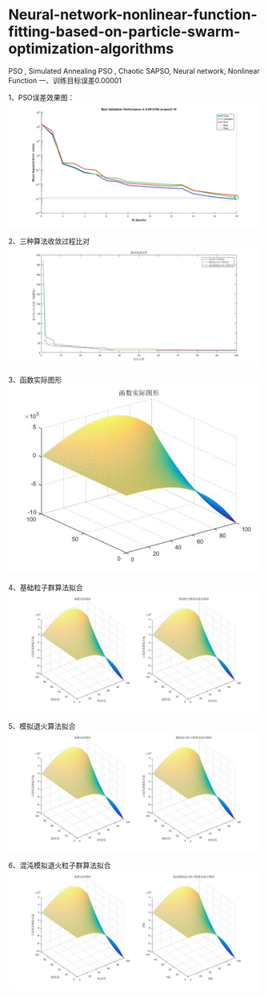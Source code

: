 # Neural-network-nonlinear-function-fitting-based-on-particle-swarm-optimization-algorithms
PSO , Simulated Annealing PSO , Chaotic SAPSO, Neural network, Nonlinear Function
一、训练目标误差0.00001

1、PSO误差效果图：
![image](https://github.com/Tinysimpler/Neural-network-nonlinear-function-fitting-based-on-particle-swarm-optimization-algorithms/blob/master/%E5%90%84%E7%AE%97%E6%B3%95%E6%8B%9F%E5%90%88%E6%95%88%E6%9E%9C%E5%9B%BE%EF%BC%88%E8%AE%AD%E7%BB%83%E7%9B%AE%E6%A0%87%E8%AF%AF%E5%B7%AE0.00001%EF%BC%89/PSO%E8%AF%AF%E5%B7%AE%E6%95%88%E6%9E%9C.jpg)

2、三种算法收敛过程比对
![image](https://github.com/Tinysimpler/Neural-network-nonlinear-function-fitting-based-on-particle-swarm-optimization-algorithms/blob/master/%E5%90%84%E7%AE%97%E6%B3%95%E6%8B%9F%E5%90%88%E6%95%88%E6%9E%9C%E5%9B%BE%EF%BC%88%E8%AE%AD%E7%BB%83%E7%9B%AE%E6%A0%87%E8%AF%AF%E5%B7%AE0.00001%EF%BC%89/%E4%B8%89%E7%A7%8D%E7%AE%97%E6%B3%95%E6%94%B6%E6%95%9B%E8%BF%87%E7%A8%8B%E5%AF%B9%E6%AF%94.jpg)

3、函数实际图形
![image](https://github.com/Tinysimpler/Neural-network-nonlinear-function-fitting-based-on-particle-swarm-optimization-algorithms/blob/master/%E5%90%84%E7%AE%97%E6%B3%95%E6%8B%9F%E5%90%88%E6%95%88%E6%9E%9C%E5%9B%BE%EF%BC%88%E8%AE%AD%E7%BB%83%E7%9B%AE%E6%A0%87%E8%AF%AF%E5%B7%AE0.00001%EF%BC%89/%E5%87%BD%E6%95%B0%E5%AE%9E%E9%99%85%E5%9B%BE%E5%BD%A2.jpg)

4、基础粒子群算法拟合
![image](https://github.com/Tinysimpler/Neural-network-nonlinear-function-fitting-based-on-particle-swarm-optimization-algorithms/blob/master/%E5%90%84%E7%AE%97%E6%B3%95%E6%8B%9F%E5%90%88%E6%95%88%E6%9E%9C%E5%9B%BE%EF%BC%88%E8%AE%AD%E7%BB%83%E7%9B%AE%E6%A0%87%E8%AF%AF%E5%B7%AE0.00001%EF%BC%89/%E5%9F%BA%E6%9C%AC%E7%B2%92%E5%AD%90%E7%BE%A4%E7%AE%97%E6%B3%95%E5%AF%B9%E6%AF%94.jpg)

5、模拟退火算法拟合
![image](https://github.com/Tinysimpler/Neural-network-nonlinear-function-fitting-based-on-particle-swarm-optimization-algorithms/blob/master/%E5%90%84%E7%AE%97%E6%B3%95%E6%8B%9F%E5%90%88%E6%95%88%E6%9E%9C%E5%9B%BE%EF%BC%88%E8%AE%AD%E7%BB%83%E7%9B%AE%E6%A0%87%E8%AF%AF%E5%B7%AE0.00001%EF%BC%89/%E6%A8%A1%E6%8B%9F%E9%80%80%E7%81%AB%E7%B2%92%E5%AD%90%E7%BE%A4%E7%AE%97%E6%B3%95%E5%AF%B9%E6%AF%94.jpg)

6、混沌模拟退火粒子群算法拟合
![image](https://github.com/Tinysimpler/Neural-network-nonlinear-function-fitting-based-on-particle-swarm-optimization-algorithms/blob/master/%E5%90%84%E7%AE%97%E6%B3%95%E6%8B%9F%E5%90%88%E6%95%88%E6%9E%9C%E5%9B%BE%EF%BC%88%E8%AE%AD%E7%BB%83%E7%9B%AE%E6%A0%87%E8%AF%AF%E5%B7%AE0.00001%EF%BC%89/%E6%B7%B7%E6%B2%8C%E6%A8%A1%E6%8B%9F%E9%80%80%E7%81%AB%E7%B2%92%E5%AD%90%E7%BE%A4%E7%AE%97%E6%B3%95%E5%AF%B9%E6%AF%94.jpg)
